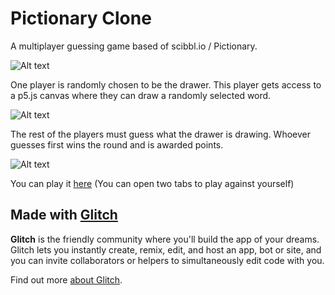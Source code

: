# Pictionary Clone

A multiplayer guessing game based of scibbl.io / Pictionary. 

![Alt text](https://media3.giphy.com/media/FvyCDwjdvhrF6Yxr27/giphy.gif?cid=790b76118135fbe7feab0a8edc1060b329753d79128a97c2&rid=giphy.gif&ct=g)

One player is randomly chosen to be the drawer. This player gets access to a p5.js canvas where they can draw a randomly selected word.

![Alt text](https://media3.giphy.com/media/exaKSdEyPRAE0fdBqH/giphy.gif?cid=790b761135c0b429251b7fa5d9aa0d05e22bd6033b950d96&rid=giphy.gif&ct=g)

The rest of the players must guess what the drawer is drawing. Whoever guesses first wins the round and is awarded points.

![Alt text](https://media0.giphy.com/media/jeDDeUi9BXu9cdtSiD/giphy.gif?cid=790b7611ecb17007423710945fdffae62873a489d3d46b79&rid=giphy.gif&ct=g)

You can play it [here](https://cssi-final-project-dmt.glitch.me/) (You can open two tabs to play against yourself)

## Made with [Glitch](https://glitch.com/)

**Glitch** is the friendly community where you'll build the app of your dreams. Glitch lets you instantly create, remix, edit, and host an app, bot or site, and you can invite collaborators or helpers to simultaneously edit code with you.

Find out more [about Glitch](https://glitch.com/about).
